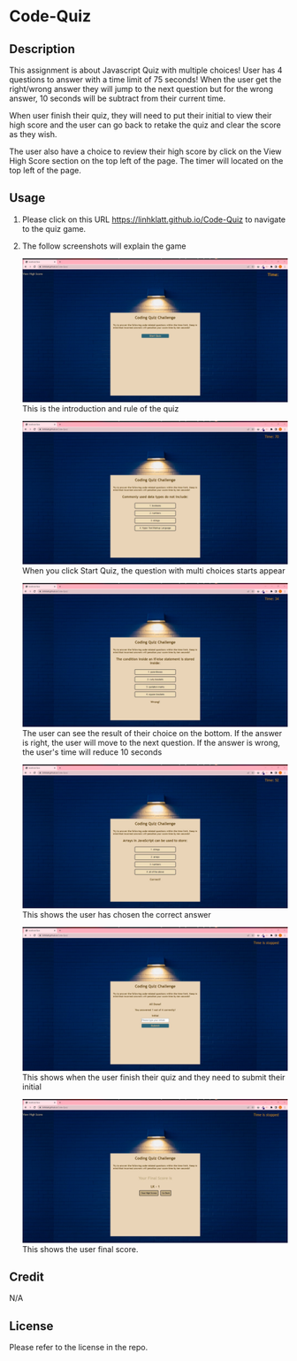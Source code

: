 # Code-Quiz

## Description

This assignment is about Javascript Quiz with multiple choices! User has 4 questions to answer with a time limit of 75 seconds! When the user get the right/wrong answer they will jump to the next question but for the wrong answer, 10 seconds will be subtract from their current time.

When user finish their quiz, they will need to put their initial to view their high score and the user can go back to retake the quiz and clear the score as they wish.

The user also have a choice to review their high score by click on the View High Score section on the top left of the page. The timer will located on the top left of the page.

## Usage

1. Please click on this URL https://linhklatt.github.io/Code-Quiz to navigate to the quiz game.

2. The follow screenshots will explain the game

   ![Screen shot of the quiz game](./assets/image/Screenshot1.jpg)
   This is the introduction and rule of the quiz

   ![Screen shot of the quiz game](./assets/image/Screenshot2.jpg)
   When you click Start Quiz, the question with multi choices starts appear

   ![Screen shot of the quiz game](./assets/image/Screenshot3.jpg)
   The user can see the result of their choice on the bottom. If the answer is right, the user will move to the next question. If the answer is wrong, the user's time will reduce 10 seconds

   ![Screen shot of the quiz game](./assets/image/Screenshot4.jpg)
   This shows the user has chosen the correct answer

   ![Screen shot of the quiz game](./assets/image/Screenshot5.jpg)
   This shows when the user finish their quiz and they need to submit their initial

   ![Screen shot of the quiz game](./assets/image/Screenshot6.jpg)
   This shows the user final score.

## Credit

N/A

## License

Please refer to the license in the repo.
